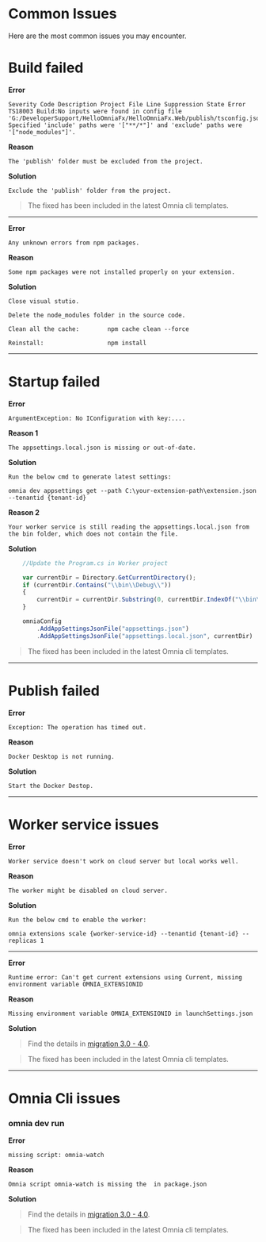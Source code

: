 # Common Issues

Here are the most common issues you may encounter.

# Build failed

**Error**

    Severity Code Description Project File Line Suppression State Error TS18003 Build:No inputs were found in config file 'G:/DeveloperSupport/HelloOmniaFx/HelloOmniaFx.Web/publish/tsconfig.json'. Specified 'include' paths were '["**/*"]' and 'exclude' paths were '["node_modules"]'.

**Reason**

    The 'publish' folder must be excluded from the project.

**Solution**

    Exclude the 'publish' folder from the project.

> The fixed has been included in the latest Omnia cli templates.

---

**Error**

    Any unknown errors from npm packages.

**Reason**

    Some npm packages were not installed properly on your extension.

**Solution**

    Close visual stutio.

    Delete the node_modules folder in the source code.

    Clean all the cache:        npm cache clean --force

    Reinstall:                  npm install

---

# Startup failed

**Error**

    ArgumentException: No IConfiguration with key:....

**Reason 1**

    The appsettings.local.json is missing or out-of-date. 

**Solution**

    Run the below cmd to generate latest settings:

    omnia dev appsettings get --path C:\your-extension-path\extension.json --tenantid {tenant-id}

**Reason 2**

    Your worker service is still reading the appsettings.local.json from the bin folder, which does not contain the file.

**Solution**

```ts
    //Update the Program.cs in Worker project

    var currentDir = Directory.GetCurrentDirectory();
    if (currentDir.Contains("\\bin\\Debug\\"))
    {
        currentDir = currentDir.Substring(0, currentDir.IndexOf("\\bin\\Debug\\"));
    }

    omniaConfig
        .AddAppSettingsJsonFile("appsettings.json")
        .AddAppSettingsJsonFile("appsettings.local.json", currentDir)
```

> The fixed has been included in the latest Omnia cli templates.

---

# Publish failed

**Error**

    Exception: The operation has timed out.

**Reason**

    Docker Desktop is not running.

**Solution**

    Start the Docker Destop.

---

# Worker service issues

**Error**

    Worker service doesn't work on cloud server but local works well.

**Reason**

    The worker might be disabled on cloud server. 

**Solution**

    Run the below cmd to enable the worker: 

    omnia extensions scale {worker-service-id} --tenantid {tenant-id} --replicas 1

---

**Error**

    Runtime error: Can't get current extensions using Current, missing environment variable OMNIA_EXTENSIONID

**Reason**

    Missing environment variable OMNIA_EXTENSIONID in launchSettings.json

**Solution**

> Find the details in [migration 3.0 - 4.0](../migration/3-0-to-4-0#environment-variables).

> The fixed has been included in the latest Omnia cli templates.

---

# Omnia Cli issues

### omnia dev run

**Error**

    missing script: omnia-watch

**Reason**

    Omnia script omnia-watch is missing the  in package.json

**Solution**

> Find the details in [migration 3.0 - 4.0](../migration/3-0-to-4-0#build-configuration).

> The fixed has been included in the latest Omnia cli templates.
